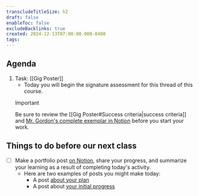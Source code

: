 ```yaml
---
transcludeTitleSize: h2
draft: false
enableToc: false
excludeBacklinks: true
created: 2024-12-13T07:00:00.000-0400
tags:
---
```

## Agenda
1. Task: [[Gig Poster]]
	- Today you will begin the signature assessment for this thread of this course.
	> [!IMPORTANT]
	> 
	> Be sure to review the [[Gig Poster#Success criteria|success criteria]] and [Mr. Gordon's complete exemplar in Notion](https://lakefieldcs.notion.site/868d23e3bf67415b92f37f61086d6d3f?v=3ab707db12414dd68a511df18241f84c) before you start your work.

## Things to do before our next class
- [ ] Make a portfolio post [on Notion](https://notion.so), share your progress, and summarize your learning as a result of completing today's activity.
	- Here are two examples of posts you might make today:
		- A post [about your plan](https://www.notion.so/lakefieldcs/Thread-2-Day-12-Custom-Gig-Poster-Plan-fded8b0f598148389e3f2db52d0a700c?pvs=4)
		- A post about [your initial progress](https://www.notion.so/lakefieldcs/Thread-2-Day-13-Custom-Gig-Poster-v1-d5bbb39bf2fa4f998770b5cd48c7caf6?pvs=4)